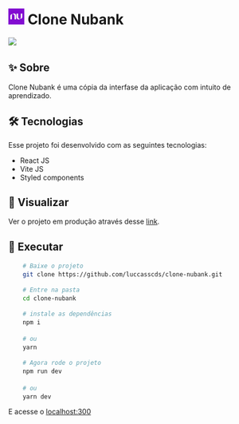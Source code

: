 <h1>
    <img src="./src/assets/images/favicon-32x32.png" />
    Clone Nubank 
</h1>

<img src="./.github/clone-nubank.gif" />

## ✨ Sobre
Clone Nubank é uma cópia da interfase da aplicação com intuito de aprendizado.


## 🛠 Tecnologias
Esse projeto foi desenvolvido com as seguintes tecnologias:

* React JS
* Vite JS
* Styled components


## 🔭 Visualizar
Ver o projeto em produção através desse [link](https://clone-nubank-drab.vercel.app/).

## 🚀 Executar

```bash
    # Baixe o projeto
    git clone https://github.com/luccasscds/clone-nubank.git
```

```bash
    # Entre na pasta
    cd clone-nubank
```

```bash
    # instale as dependências
    npm i

    # ou
    yarn 
```

```bash
    # Agora rode o projeto
    npm run dev

    # ou
    yarn dev
```

E acesse o [localhost:300](http://localhost:3000/)

